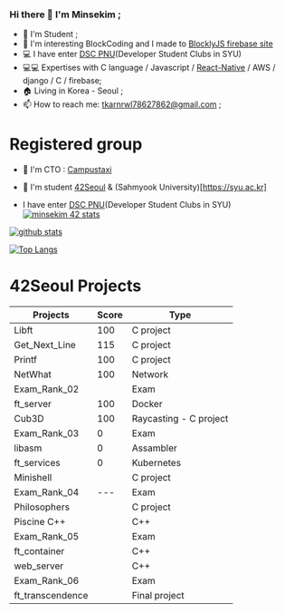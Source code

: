 <!--
**Mins97/Mins97** is a ✨ _special_ ✨ repository because its `README.md` (this file) appears on your GitHub profile.
Here are some ideas to get you started:
-->

### Hi there 👋 I'm Minsekim ;
- 👯 I'm  Student ;
- 👨‍ I'm interesting BlockCoding and I made to [BlocklyJS firebase site](https://blocklyjs.web.app/)
- 💻 I have enter [DSC PNU](https://sites.google.com/view/dscsahmyook)(Developer Student Clubs in SYU)
- 💻💻 Expertises with C language / Javascript / [React-Native](https://github.com/React-Native-docs/React-Native-docs) / AWS / django / C / firebase;
- 🏠 Living in Korea - Seoul ;
- 📫 How to reach me: tkarnrwl78627862@gmail.com ;


# Registered group
- 🌱 I'm CTO : [Campustaxi](https://campustaxi.modoo.at/)
- 👯 I'm student [42Seoul](https://42seoul.kr/) & (Sahmyook University)[https://syu.ac.kr]


- I have enter [DSC PNU](https://sites.google.com/view/dscsahmyook)(Developer Student Clubs in SYU)
[![minsekim 42 stats](https://badge42.herokuapp.com/api/stats/minsekim)](https://github.com/JaeSeoKim/badge42)

[![github stats](https://github-readme-stats.vercel.app/api?username=mins97&count_private=true&show_icons=true&theme=dark)](https://github.com/mins97/github-readme-stats)

[![Top Langs](https://github-readme-stats.vercel.app/api/top-langs/?username=mins97&layout=compact&exclude_repo=ft_server&langs_count=15&theme=highcontrast)](https://github.com/mins97/github-readme-stats)

# 42Seoul Projects

|   Projects	|  Score	| Type |
|---	|---	|--- |
| Libft | 100 | C project |
| Get_Next_Line	| 115 | C project |
| Printf	| 100 | C project |
| NetWhat | 100 | Network |
| Exam_Rank_02 |  | Exam |
| ft_server | 100 | Docker |
| Cub3D | 100 | Raycasting - C project |
| Exam_Rank_03 | 0 | Exam |
| libasm | 0 | Assambler |
| ft_services | 0 | Kubernetes |
| Minishell |  | C project |
| Exam_Rank_04 | --- | Exam |
| Philosophers |  | C project |
| Piscine C++ |  | C++ |
| Exam_Rank_05 |  | Exam |
| ft_container | | C++ |
| web_server | | C++ |
| Exam_Rank_06 |  | Exam |
| ft_transcendence | | Final project |

